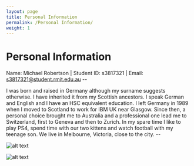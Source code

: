 ```yaml
---
layout: page
title: Personal Information
permalink: /Personal Information/
weight: 1
---
```


# **Personal Information**

Name: Michael Robertson | Student ID: s3817321 | Email: s3817321@student.rmit.edu.au --

I was born and raised in Germany although my surname suggests otherwise. I have inherited it from my Scottish ancestors. I speak German and English and I have an HSC equivalent education. I left Germany in 1989 when I moved to Scotland to work for IBM UK near Glasgow. Since then, a personal choice brought me to Australia and a professional one lead me to Switzerland, first to Geneva and then to Zurich. In my spare time I like to play PS4, spend time with our two kittens and watch football with my teenage son. We live in Melbourne, Victoria, close to the city. --

![alt text](https://bit.ly/2TOsM7B "Building Image")

![alt text](https://github.com/Miromat/images/blob/master/Melb.png "Melbourne")
